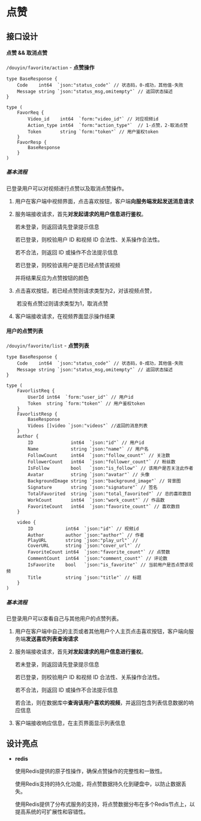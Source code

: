 # 点赞

## 接口设计

#### 点赞 && 取消点赞

`/douyin/favorite/action` - **点赞操作**

```
type BaseResponse {
	Code    int64  `json:"status_code"` // 状态码，0-成功，其他值-失败
	Message string `json:"status_msg,omitempty"` // 返回状态描述
}

type (
	FavorReq {
		Video_id    int64  `form:"video_id"` // 对应视频id
		Action_type int64  `form:"action_type"`  // 1-点赞，2-取消点赞
		Token       string `form:"token"` // 用户鉴权token  
	}
	FavorResp {
		BaseResponse
	}
)
```



##### 基本流程

已登录用户可以对视频进行点赞以及取消点赞操作。

1. 用户在客户端中视频界面，点击喜欢按钮，客户端**向服务端发起发送消息请求**

2. 服务端接收请求，首先**对发起请求的用户信息进行鉴权**。

   若未登录，则返回请先登录提示信息

   若已登录，则校验用户 ID 和视频 ID 合法性、关系操作合法性。

   若不合法，则返回 ID 或操作不合法提示信息

   若已登录，则校验该用户是否已经点赞该视频

   并将结果反应为点赞按钮的颜色

3. 点击喜欢按钮，若已经点赞则请求类型为2，对该视频点赞，

   ​                           若没有点赞过则请求类型为1，取消点赞

4. 客户端接收请求，在视频界面显示操作结果



#### 用户的点赞列表

`/douyin/favorite/list` - **点赞列表**

```
type BaseResponse {
	Code    int64  `json:"status_code"` // 状态码，0-成功，其他值-失败
	Message string `json:"status_msg,omitempty"` // 返回状态描述
}

type (
    FavorlistReq {
		UserId int64  `form:"user_id"` // 用户id
		Token  string `form:"token"` // 用户鉴权token
	}
	FavorlistResp {
		BaseResponse
		Videos []video `json:"videos"` //返回的消息列表
	}
	author {  
		ID              int64  `json:"id"` // 用户id
		Name            string `json:"name"` // 用户名
		FollowCount     int64  `json:"follow_count"` // 关注数
		FollowerCount   int64  `json:"follower_count"` // 粉丝数
		IsFollow        bool   `json:"is_follow"` // 该用户是否关注此作者
		Avatar          string `json:"avatar"` // 头像
		BackgroundImage string `json:"background_image"` // 背景图
		Signature       string `json:"signature"` // 签名
		TotalFavorited  string `json:"total_favorited"` // 总的喜欢数目
		WorkCount       int64  `json:"work_count"` // 作品数
		FavoriteCount   int64  `json:"favorite_count"` // 喜欢数目
	}

	video {
		ID            int64  `json:"id"` // 视频id
		Author        author `json:"author"` // 作者
		PlayURL       string `json:"play_url"` // 
		CoverURL      string `json:"cover_url"` // 
		FavoriteCount int64  `json:"favorite_count"` // 点赞数
		CommentCount  int64  `json:"comment_count"` // 评论数
		IsFavorite    bool   `json:"is_favorite"` // 当前用户是否点赞该视频
		Title         string `json:"title"` // 标题
	}
)
```



##### 基本流程

已登录用户可以查看自己与其他用户的点赞列表。

1. 用户在客户端中自己的主页或者其他用户个人主页点击喜欢按钮，客户端向服务端**发送喜欢列表查询请求**

2. 服务端接收请求，首先**对发起请求的用户信息进行鉴权**。

   若未登录，则返回请先登录提示信息

   若已登录，则校验用户 ID 和视频 ID 合法性、关系操作合法性。

   若不合法，则返回 ID 或操作不合法提示信息

   若合法，则在数据库中**查询该用户喜欢的视频**，并返回包含列表信息数据的响应信息

3. 客户端接收响应信息，在主页界面显示列表信息



## 设计亮点

- **redis**

  使用Redis提供的原子性操作，确保点赞操作的完整性和一致性。

  使用Redis支持的持久化功能，将点赞数据持久化到硬盘中，以防止数据丢失。

  使用Redis提供了分布式服务的支持，将点赞数据分布在多个Redis节点上，以提高系统的可扩展性和容错性。

  

  

